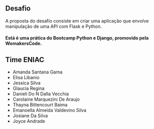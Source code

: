 ## Desafio
A proposta do desafio consiste em criar uma aplicação que envolve manipulação de uma API com Flask e Python.

#### Está é uma prática do Bootcamp Python e Django, promovido pela WomakersCode.


## Time ENIAC

- Amanda Santana Gama
- Elisa Libanio
- Jessica Silva
- Glaucia Regina
- Danieli Do N Dalla Vecchia
- Carolaine Marquezini De Araujo
- Thayna Bittencourt Baima
- Emanoella Almeida Valdevino Silva
- Josiane Da Silva
- Joyce Andrade
